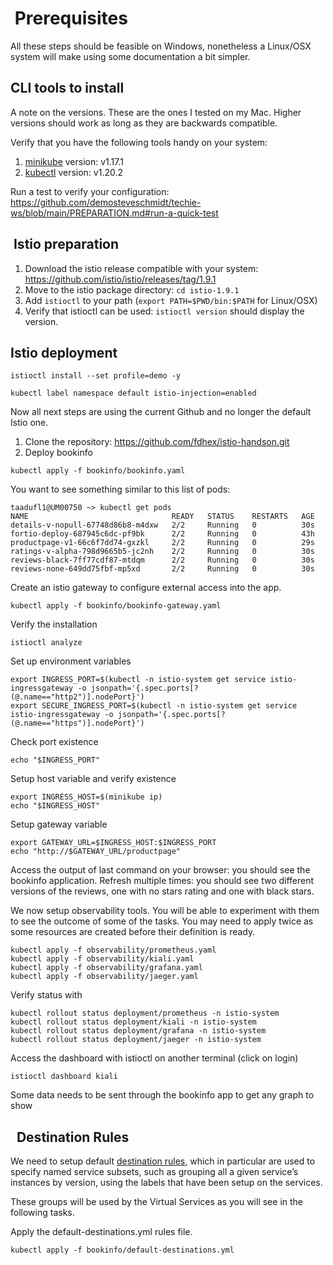#  Prerequisites

All these steps should be feasible on Windows, nonetheless a Linux/OSX system will make using some documentation a bit simpler.

## CLI tools to install
A note on the versions. These are the ones I tested on my Mac. Higher versions should work as long as they are backwards compatible.

Verify that you have the following tools handy on your system:

1. [minikube](https://minikube.sigs.k8s.io/docs/start/) version: v1.17.1
2. [kubectl](https://kubernetes.io/docs/tasks/tools/) version: v1.20.2

Run a test to verify your configuration: https://github.com/demosteveschmidt/techie-ws/blob/main/PREPARATION.md#run-a-quick-test

##  Istio preparation

1. Download the istio release compatible with your system: https://github.com/istio/istio/releases/tag/1.9.1
2. Move to the istio package directory: `cd istio-1.9.1`
3. Add `istioctl` to your path (`export PATH=$PWD/bin:$PATH` for Linux/OSX)
4. Verify that istioctl can be used: `istioctl version` should display the version.

## Istio deployment

```
istioctl install --set profile=demo -y

kubectl label namespace default istio-injection=enabled
```

Now all next steps are using the current Github and no longer the default Istio one.

1. Clone the repository: https://github.com/fdhex/istio-handson.git
2. Deploy bookinfo

```
kubectl apply -f bookinfo/bookinfo.yaml
```
You want to see something similar to this list of pods:

```
taadufl1@UM00750 ~> kubectl get pods
NAME                                READY   STATUS    RESTARTS   AGE
details-v-nopull-67748d86b8-m4dxw   2/2     Running   0          30s
fortio-deploy-687945c6dc-pf9bk      2/2     Running   0          43h
productpage-v1-66c6f7dd74-gxzkl     2/2     Running   0          29s
ratings-v-alpha-798d9665b5-jc2nh    2/2     Running   0          30s
reviews-black-7ff77cdf87-mtdqm      2/2     Running   0          30s
reviews-none-649dd75fbf-mp5xd       2/2     Running   0          30s
```

Create an istio gateway to configure external access into the app.

```
kubectl apply -f bookinfo/bookinfo-gateway.yaml
```

Verify the installation

```
istioctl analyze
```

Set up environment variables

```
export INGRESS_PORT=$(kubectl -n istio-system get service istio-ingressgateway -o jsonpath='{.spec.ports[?(@.name=="http2")].nodePort}')
export SECURE_INGRESS_PORT=$(kubectl -n istio-system get service istio-ingressgateway -o jsonpath='{.spec.ports[?(@.name=="https")].nodePort}')
```
Check port existence

```
echo "$INGRESS_PORT"
```

Setup host variable and verify existence

```
export INGRESS_HOST=$(minikube ip)
echo "$INGRESS_HOST"
```

Setup gateway variable

```
export GATEWAY_URL=$INGRESS_HOST:$INGRESS_PORT
echo "http://$GATEWAY_URL/productpage"
```

Access the output of last command on your browser: you should see the bookinfo application. Refresh multiple times: you should see two different versions of the reviews, one with no stars rating and one with black stars.

We now setup observability tools. You will be able to experiment with them to see the outcome of some of the tasks. You may need to apply twice as some resources are created before their definition is ready.

```
kubectl apply -f observability/prometheus.yaml
kubectl apply -f observability/kiali.yaml
kubectl apply -f observability/grafana.yaml
kubectl apply -f observability/jaeger.yaml
```

Verify status with 

```
kubectl rollout status deployment/prometheus -n istio-system
kubectl rollout status deployment/kiali -n istio-system
kubectl rollout status deployment/grafana -n istio-system
kubectl rollout status deployment/jaeger -n istio-system
```

Access the dashboard with istioctl on another terminal (click on login)

```
istioctl dashboard kiali
```
Some data needs to be sent through the bookinfo app to get any graph to show

##   Destination Rules

We need to setup default [destination rules](https://istio.io/latest/docs/concepts/traffic-management/#destination-rules), which in particular are used to specify named service subsets, such as grouping all a given service’s instances by version, using the labels that have been setup on the services. 

These groups will be used by the Virtual Services as you will see in the following tasks.

Apply the default-destinations.yml rules file.

```
kubectl apply -f bookinfo/default-destinations.yml
```